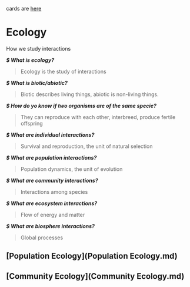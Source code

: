 cards are [here](/science/Ecology.txt)
# Ecology

How we study interactions

***$ What is ecology?***
> Ecology is the study of interactions

***$ What is biotic/abiotic?***
> Biotic describes living things, abiotic is non-living things.

***$ How do yo know if two organisms are of the same specie?***
> They can reproduce with each other, interbreed, produce fertile offspring

***$ What are individual interactions?***
> Survival and reproduction, the unit of natural selection

***$ What are population interactions?***
> Population dynamics, the unit of evolution

***$ What are community interactions?***
> Interactions among species

***$ What are ecosystem interactions?***
> Flow of energy and matter

***$ What are biosphere interactions?***
> Global processes

## [Population Ecology](Population Ecology.md)
## [Community Ecology](Community Ecology.md)
